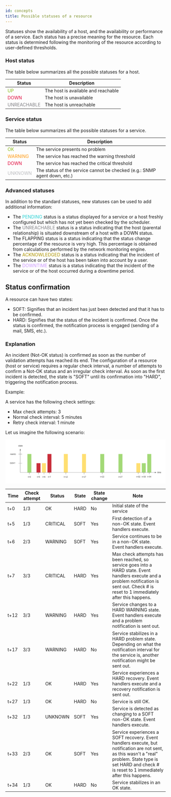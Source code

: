 ```yaml
---
id: concepts
title: Possible statuses of a resource
---
```


Statuses show the availability of a host, and the availability or performance of a service. Each status has a
precise meaning for the resource. Each status is determined following
the monitoring of the resource according to user-defined thresholds.

### Host status

The table below summarizes all the possible statuses for a host.

| Status                                         | Description                         |
|------------------------------------------------|-------------------------------------|
| <span style="color:#88b917">UP</span>          | The host is available and reachable |
| <span style="color:#e00b3d">DOWN</span>        | The host is unavailable             |
| <span style="color:#818185">UNREACHABLE</span> | The host is unreachable             |

### Service status

The table below summarizes all the possible statuses for a service.

| Status                                     | Description                                                               |
|--------------------------------------------|---------------------------------------------------------------------------|
| <span style="color:#88b917">OK</span>      | The service presents no problem                                           |
| <span style="color:#ff9a13">WARNING</span> | The service has reached the warning threshold                             |
| <span style="color:#e00b3d">DOWN</span>    | The service has reached the critical threshold                            |
| <span style="color:#bcbdc0">UNKNOWN</span> | The status of the service cannot be checked (e.g.: SNMP agent down, etc.) |

### Advanced statuses

In addition to the standard statuses, new statuses can be used to add
additional information:

-   The <span style="color:#2ad1d4">PENDING</span> status is a status
    displayed for a service or a host freshly configured but which has
    not yet been checked by the scheduler.
-   The <span style="color:#818185">UNREACHABLE</span> status is a
    status indicating that the host (parental relationship) is situated
    downstream of a host with a DOWN status.
-   The FLAPPING status is a status indicating that the status change
    percentage of the resource is very high. This percentage is obtained
    from calculations performed by the network monitoring engine.
-   The <span style="color:#ae9500">ACKNOWLEDGED</span> status is a
    status indicating that the incident of the service or of the host
    has been taken into account by a user.
-   The <span style="color:#cc99ff">DOWNTIME</span> status is a status
    indicating that the incident of the service or of the host occurred
    during a downtime period.

## Status confirmation

A resource can have two states:

-   SOFT: Signifies that an incident has just been detected and that it
    has to be confirmed.
-   HARD: Signifies that the status of the incident is confirmed. Once
    the status is confirmed, the notification process is engaged
    (sending of a mail, SMS, etc.).

### Explanation

An incident (Not-OK status) is confirmed as soon as the number of
validation attempts has reached its end. The configuration of a resource
(host or service) requires a regular check interval, a number of
attempts to confirm a Not-OK status and an irregular check interval. As
soon as the first incident is detected, the state is "SOFT" until its
confirmation into "HARD", triggering the notification process.

Example:

A service has the following check settings:

-   Max check attempts: 3
-   Normal check interval: 5 minutes
-   Retry check interval: 1 minute

Let us imagine the following scenario:

![image](../assets/configuration/soft_hard_states.png)

| Time | Check attempt | Status   | State | State change | Note                                                                                                                                                                                                          |
|------|---------------|----------|-------|--------------|---------------------------------------------------------------------------------------------------------------------------------------------------------------------------------------------------------------|
| t+0  | 1/3           | OK       | HARD  | No           | Initial state of the service                                                                                                                                                                                  |
| t+5  | 1/3           | CRITICAL | SOFT  | Yes          | First detection of a non-OK state. Event handlers execute.                                                                                                                                                    |
| t+6  | 2/3           | WARNING  | SOFT  | Yes          | Service continues to be in a non-OK state. Event handlers execute.                                                                                                                                            |
| t+7  | 3/3           | CRITICAL | HARD  | Yes          | Max check attempts has been reached, so service goes into a HARD state. Event handlers execute and a problem notification is sent out. Check # is reset to 1 immediately after this happens.                  |
| t+12 | 3/3           | WARNING  | HARD  | Yes          | Service changes to a HARD WARNING state. Event handlers execute and a problem notification is sent out.                                                                                                       |
| t+17 | 3/3           | WARNING  | HARD  | No           | Service stabilizes in a HARD problem state. Depending on what the notification interval for the service is, another notification might be sent out.                                                           |
| t+22 | 1/3           | OK       | HARD  | Yes          | Service experiences a HARD recovery. Event handlers execute and a recovery notification is sent out.                                                                                                          |
| t+27 | 1/3           | OK       | HARD  | No           | Service is still OK.                                                                                                                                                                                          |
| t+32 | 1/3           | UNKNOWN  | SOFT  | Yes          | Service is detected as changing to a SOFT non-OK state. Event handlers execute.                                                                                                                               |
| t+33 | 2/3           | OK       | SOFT  | Yes          | Service experiences a SOFT recovery. Event handlers execute, but notification are not sent, as this wasn't a "real" problem. State type is set HARD and check # is reset to 1 immediately after this happens. |
| t+34 | 1/3           | OK       | HARD  | No           | Service stabilizes in an OK state.                                                                                                                                                                            |